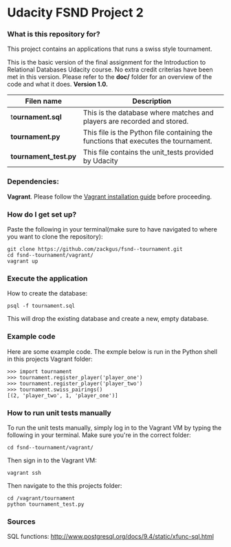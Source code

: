 # Udacity FSND Project 2 #

### What is this repository for? ###

This project contains an applications that runs a swiss style tournament. 

This is the basic version of the final assignment for the Introduction to Relational Databases Udacity course. No extra credit criterias have been met in this version.
Please refer to the **doc/** folder for an overview of the code and what it does. 
**Version 1.0.**

| Filen name | Description |
|------|-------------|
|t**ournament.sql**| This is the database where matches and players are recorded and stored.|
|**tournament.py**| This file is the Python file containing the functions that executes the tournament.|
|**tournament_test.py**| This file contains the unit_tests provided by Udacity|


### Dependencies: ###
**Vagrant**. Please follow the [Vagrant installation guide](https://docs.vagrantup.com/v2/installation/) before proceeding.

### How do I get set up? ###
Paste the following in your terminal(make sure to have navigated to where you want to clone the repository): 
~~~~
git clone https://github.com/zackgus/fsnd--tournament.git
cd fsnd--tournament/vagrant/
vagrant up
~~~~

### Execute the application ###
How to create the database:
~~~~
psql -f tournament.sql
~~~~
This will drop the existing database and create a new, empty database.

### Example code ###
Here are some example code. The exmple below is run in the Python shell in this projects Vagrant folder:
```
>>> import tournament
>>> tournament.register_player('player_one')
>>> tournament.register_player('player_two')
>>> tournament.swiss_pairings()
[(2, 'player_two', 1, 'player_one')]
```

### How to run unit tests manually ###
To run the unit tests manually, simply log in to the Vagrant VM by typing the following in your terminal.
Make sure you're in the correct folder:
~~~~
cd fsnd--tournament/vagrant/
~~~~
Then sign in to the Vagrant VM:
~~~~
vagrant ssh
~~~~
Then navigate to the this projects folder:
~~~~
cd /vagrant/tournament
python tournament_test.py
~~~~

### Sources ###
SQL functions: http://www.postgresql.org/docs/9.4/static/xfunc-sql.html
